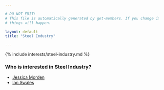 ```yaml
---

# DO NOT EDIT!
# This file is automatically generated by get-members. If you change it, bad
# things will happen.

layout: default
title: "Steel Industry"

---
```


{% include interests/steel-industry.md %}

### Who is interested in Steel Industry?


* [Jessica Morden](members/jessica-morden.html)
* [Ian Swales](members/ian-swales.html)
